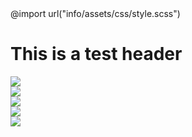    <!DOCTYPE html>
   <html>
	<head>
		<link type="text/css" rel="stylesheet" href="../css/style.css" >
		@import url("info/assets/css/style.scss")
	</head>
   <body>
	   
<h1> This is a test header </h1>
	   
	   
 <!--Background image-->
 <script type="text/javascript" src="http://www.snazzyspace.com/background/background.js?script=000000_starry-skies"> </script>


   
   
 <!--Right below is an image of the sun-->
 <img id="sun" src="http://www.heywhatsthat.com/images/planets/1000/sun.png">

		
 <!--Insert the 'earth' on the next line-->
 <!--Make the earth a child of its own orbit-->
 
 <div id="earth-orbit">
            <img id="earth" src="http://2.bp.blogspot.com/_ZnSBvB1XKlM/SMQz2GlvscI/AAAAAAAAAIo/zghbJ6z8eWg/s320/cat_icon_internet_256.png">
        </div>
 

 <!--Other stuff: Change the sun and earth images, Add all the planets! Animate the sun's glow-->
 <div id = "mars-orbit">
            <img id = "mars" src="http://www.heywhatsthat.com/images/planets/1000/mars.png">
        </div>
<div id = "venus-orbit">
            <img id = "venus" src="http://endeavour.pegasusfleet.net/images/ClassN22.png">
        </div>
<div id = "mercury-orbit">
            <img id = "mercury" src="http://star.arm.ac.uk/eu-unawe/docs/Print%20Package/05%20Planet%20Images/images/Mod_4_Image_2_mercury_NASA.png">
        </div>
      

   </body>
 </html>
	
    
